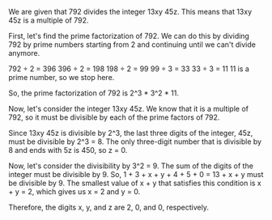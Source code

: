  We are given that 792 divides the integer 13xy 45z. This means that 13xy 45z is a multiple of 792.

First, let's find the prime factorization of 792. We can do this by dividing 792 by prime numbers starting from 2 and continuing until we can't divide anymore.

792 ÷ 2 = 396
396 ÷ 2 = 198
198 ÷ 2 = 99
99 ÷ 3 = 33
33 ÷ 3 = 11
11 is a prime number, so we stop here.

So, the prime factorization of 792 is 2^3 * 3^2 * 11.

Now, let's consider the integer 13xy 45z. We know that it is a multiple of 792, so it must be divisible by each of the prime factors of 792.

Since 13xy 45z is divisible by 2^3, the last three digits of the integer, 45z, must be divisible by 2^3 = 8. The only three-digit number that is divisible by 8 and ends with 5z is 450, so z = 0.

Now, let's consider the divisibility by 3^2 = 9. The sum of the digits of the integer must be divisible by 9. So, 1 + 3 + x + y + 4 + 5 + 0 = 13 + x + y must be divisible by 9. The smallest value of x + y that satisfies this condition is x + y = 2, which gives us x = 2 and y = 0.

Therefore, the digits x, y, and z are 2, 0, and 0, respectively.